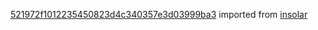 [521972f1012235450823d4c340357e3d03999ba3](https://github.com/insolar/insolar/commit/521972f1012235450823d4c340357e3d03999ba3) imported from [insolar](https://github.com/insolar/insolar)
